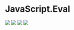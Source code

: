 # JavaScript.Eval

![](https://github.com/tombatron/JavaScript.Eval/actions/workflows/linux-dotnet.yml/badge.svg)
![](https://github.com/tombatron/JavaScript.Eval/actions/workflows/windows-dotnet.yml/badge.svg)
![](https://github.com/tombatron/JavaScript.Eval/actions/workflows/rust-linux.yml/badge.svg)
![](https://github.com/tombatron/JavaScript.Eval/actions/workflows/rust-windows.yml/badge.svg)
